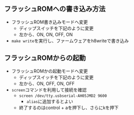 ## フラッシュROMへの書き込み方法
- フラッシュROM書き込みモードへ変更
    - ディップスイッチを下記のように変更
    - 左から、ON, ON, OFF, ON
- `make write`を実行し、ファームウェアをh8writeで書き込み


## フラッシュROMからの起動
- フラッシュROMかの起動モードへ変更 
    - ディップスイッチを下記のように変更
    - 左から、ON, OFF, ON, OFF
- `screen`コマンドを利用して接続を確認
    - `screen /dev/tty.usbserial-AH05JMD2 9600`
        - `alias`に追加するとよい
    - 終了するのはcontrol + aを押下し、さらにkを押下